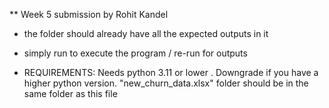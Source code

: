 ** Week 5 submission by Rohit Kandel
- the folder should already have all the expected outputs in it 
- simply run to execute the program / re-run for outputs

- REQUIREMENTS:
  Needs python 3.11 or lower . Downgrade if you have a higher python version.
  "new_churn_data.xlsx" folder should be in the same folder as this file
